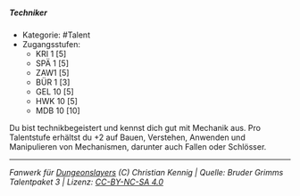 <!---
Dies ist ein Fanwerk für DUNGEONSLAYERS (C) von Christian Kennig

Quellen:      [Bruder Grimms Talentpaket 3](https://www.f-space.de/ds4/downloads.html)
              [Talentbeschreibungen](https://www.f-space.de/ds4/tools-talentcards.html)
License:      [CC-BY-NC-SA 4.0](https://creativecommons.org/licenses/by-nc-sa/4.0/deed.de)
Richtlinien:  [Fanwerkrichtlinien](https://www.dungeonslayers.net/fanwerk-richtlinien/)
Autor:        Zauberlehrling
-->

##### Techniker

- Kategorie: #Talent
- Zugangsstufen:
  - KRI 1 [5]
  - SPÄ 1 [5]
  - ZAW1 [5]
  - BÜR 1 [3]
  - GEL 10 [5]
  - HWK 10 [5]
  - MDB 10 [10]

Du bist technikbegeistert und kennst dich gut mit Mechanik aus. Pro Talentstufe erhältst du +2 auf Bauen, Verstehen, Anwenden und Manipulieren von Mechanismen, darunter auch Fallen oder Schlösser.

---

_Fanwerk für [Dungeonslayers](https://www.dungeonslayers.net/) (C) Christian Kennig | Quelle: Bruder Grimms Talentpaket 3 | Lizenz: [CC-BY-NC-SA 4.0](https://creativecommons.org/licenses/by-nc-sa/4.0/deed.de)_
